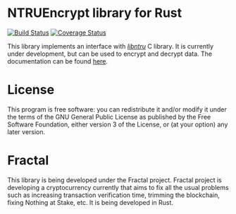 # NTRUEncrypt library for Rust #

[![Build Status](https://travis-ci.org/FractalGlobal/ntru-rs.svg?branch=develop)](https://travis-ci.org/FractalGlobal/ntru-rs)
[![Coverage Status](https://coveralls.io/repos/Razican/ntru-rs/badge.svg?branch=develop&service=github)](https://coveralls.io/github/Razican/ntru-rs?branch=develop)

This library implements an interface with
*[libntru](https://tbuktu.github.io/ntru/)* C library. It is currently under
development, but can be used to encrypt and decrypt data. The documentation can
be found [here](http://fractal.global/ntru-rs).

# License #

This program is free software: you can redistribute it and/or modify it under
the terms of the GNU General Public License as published by the Free Software
Foundation, either version 3 of the License, or (at your option) any later
version.

# Fractal #

This library is being developed under the Fractal project. Fractal project is
developing a cryptocurrency currently that aims to fix all the usual problems
such as increasing transaction verification time, trimming the blockchain,
fixing Nothing at Stake, etc. It is being developed in Rust.
